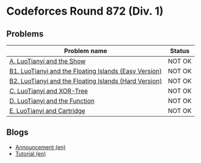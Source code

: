 # Codeforces Round 872 (Div. 1)

## Problems

|Problem name|Status|
|------------|---------|
| [A. LuoTianyi and the Show](problems/A._LuoTianyi_and_the_Show.md)|NOT OK|
| [B1. LuoTianyi and the Floating Islands (Easy Version)](problems/B1._LuoTianyi_and_the_Floating_Islands_(Easy_Version).md)|NOT OK|
| [B2. LuoTianyi and the Floating Islands (Hard Version)](problems/B2._LuoTianyi_and_the_Floating_Islands_(Hard_Version).md)|NOT OK|
| [C. LuoTianyi and XOR-Tree](problems/C._LuoTianyi_and_XOR-Tree.md)|NOT OK|
| [D. LuoTianyi and the Function](problems/D._LuoTianyi_and_the_Function.md)|NOT OK|
| [E. LuoTianyi and Cartridge](problems/E._LuoTianyi_and_Cartridge.md)|NOT OK|
## Blogs

- [Announcement (en)](blogs/Announcement_(en).md)
- [Tutorial (en)](blogs/Tutorial_(en).md)
